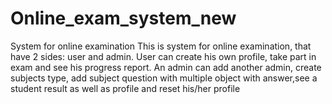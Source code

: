 # Online_exam_system_new
System for online examination
This is system for online examination, that have 2 sides: user and admin.
User can create his own profile, take part in exam and see his progress report.
An admin can add another admin, create subjects type, add subject question with multiple object with answer,see a student result as well as profile and reset his/her profile
